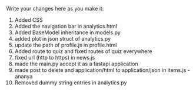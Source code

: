 Write your changes here as you make it:

1. Added CSS
2. Added the navigation bar in analytics.html
3. Added BaseModel inheritance in models.py
4. added plot in json struct of analytics.py
5. update the path of profile.js in profile.html
6. Added route to quiz and fixed routes of quiz everywhere
7. fixed url (http to https) in news.js
8. made the main.py accept it as a fastapi application
9. made post to delete and application/html to application/json in items.js - ananya
10. Removed dummy string entries in analytics.py
